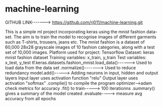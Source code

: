 # machine-learning
GITHUB LINK-------> https://github.com/rj011/machine-learning.git


This is a simple ml project incorporating keras using the mnist fashion data-set.
The aim is to train the model to recognise images of different garments such as T-shirts, trousers, jeans etc.
The mnist fashion is a dataset of 60,000 28x28 grayscale images of 10 fashion categories, along with a test set of 10,000 images.
Platform used for project: Tensorflow
Dataset: keras mnist fashion dataset
Training variables: x_train, y_train
Test variables: x_test, y_test
tf.keras.datasets.fashion_mnist.load_data()------> Used to load data from the data set
.normalize()-------> Used to reduce redundancy
model.add()-----> Adding neurons in input, hidden and output layers
Input layer uses activation function "relu"
Output layer uses activation "softmax"
.complie() to compile the program   optimizer-->adam  check metrics for accuracy
.fit() to train-----> 100 iterationns
.summary() gives a summary of the model created
.evaluate----> measure avg accuracy from all epochs
